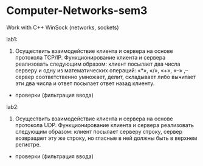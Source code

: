 # Computer-Networks-sem3
Work with С++ WinSock (networks, sockets)

lab1:
1.	 Осуществить взаимодействие клиента и сервера на основе протокола TCP/IP. Функционирование клиента и сервера реализовать следующим образом: клиент посылает два числа серверу и одну из математических операций: «*», «/», «+», «–»  ,– сервер соответственно умножает, делит, складывает либо вычитает эти два числа и ответ посылает ответ назад клиенту.
+ проверки (фильтрация ввода)

lab2:
1.	Осуществить взаимодействие клиента и сервера на основе протокола UDP. Функционирование клиента и сервера реализовать следующим образом: клиент посылает серверу строку, сервер возвращает эту же строку, но гласные в ней должны быть в верхнем регистре.
+ проверки (фильтрация ввода)
